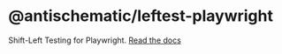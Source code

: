 # @antischematic/leftest-playwright

Shift-Left Testing for Playwright. [Read the docs](https://antischematic.github.io/leftest/)
